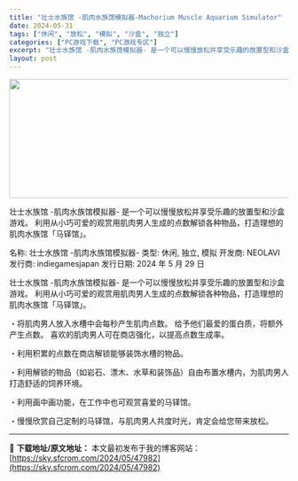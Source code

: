 ```yaml
---
title: "壮士水族馆 -肌肉水族馆模拟器-Machorium Muscle Aquarium Simulator"
date: 2024-05-31
tags: ["休闲", "放松", "模拟", "沙盒", "独立"]
categories: ["PC游戏下载", "PC游戏专区"]
excerpt: "壮士水族馆 -肌肉水族馆模拟器- 是一个可以慢慢放松并享受乐趣的放置型和沙盒游戏。 利用从小巧可爱的观赏用肌肉男人生成的点数解锁各种物品，打造理想的肌肉水族馆「马铎馆」。 名称: 壮士水族馆 -肌肉水族馆模拟器- 类型: 休闲, 独立, 模拟 开发商: NEOLAVI 发行商: indiegames&hellip;"
layout: post
---
```


<img class="aligncenter size-full wp-image-47983" src="https://sky.sfcrom.com/wp-content/uploads/2024/05/2024053023314123.jpg" alt="" width="660" height="215" />

壮士水族馆 -肌肉水族馆模拟器- 是一个可以慢慢放松并享受乐趣的放置型和沙盒游戏。 利用从小巧可爱的观赏用肌肉男人生成的点数解锁各种物品，打造理想的肌肉水族馆「马铎馆」。

名称: 壮士水族馆 -肌肉水族馆模拟器-
类型: 休闲, 独立, 模拟
开发商: NEOLAVI
发行商: indiegamesjapan
发行日期: 2024 年 5 月 29 日

壮士水族馆 -肌肉水族馆模拟器- 是一个可以慢慢放松并享受乐趣的放置型和沙盒游戏。
利用从小巧可爱的观赏用肌肉男人生成的点数解锁各种物品，打造理想的肌肉水族馆「马铎馆」。

・将肌肉男人放入水槽中会每秒产生肌肉点数。
给予他们最爱的蛋白质，将额外产生点数。
喜欢的肌肉男人可在商店强化，以提高点数生成率。

・利用积累的点数在商店解锁能够装饰水槽的物品。

・利用解锁的物品（如岩石、漂木、水草和装饰品）自由布置水槽内，为肌肉男人打造舒适的饲养环境。

・利用画中画功能，在工作中也可观赏喜爱的马铎馆。

・慢慢欣赏自己定制的马铎馆，与肌肉男人共度时光，肯定会给您带来放松。

---
📖 **下载地址/原文地址：** 本文最初发布于我的博客网站：[https://sky.sfcrom.com/2024/05/47982](https://sky.sfcrom.com/2024/05/47982)
